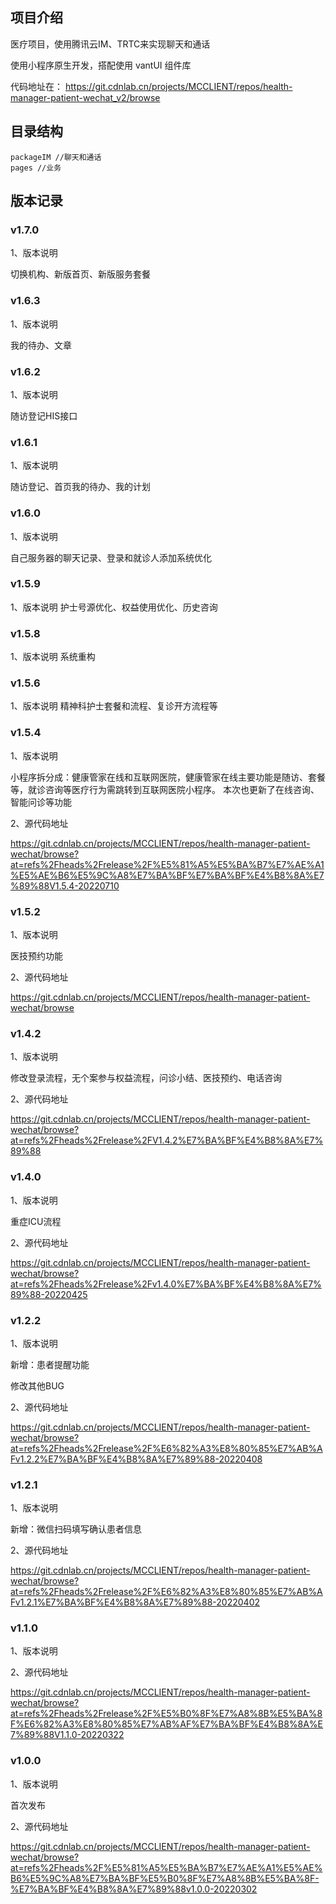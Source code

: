 ## 项目介绍

医疗项目，使用腾讯云IM、TRTC来实现聊天和通话

使用小程序原生开发，搭配使用 vantUI 组件库

 代码地址在：
https://git.cdnlab.cn/projects/MCCLIENT/repos/health-manager-patient-wechat_v2/browse  

## 目录结构

```
packageIM //聊天和通话
pages //业务
```

## 版本记录
### **v1.7.0**
1、版本说明

切换机构、新版首页、新版服务套餐
### **v1.6.3**
1、版本说明

我的待办、文章
### **v1.6.2**
1、版本说明

随访登记HIS接口
### **v1.6.1**
1、版本说明

随访登记、首页我的待办、我的计划
### **v1.6.0**
1、版本说明

自己服务器的聊天记录、登录和就诊人添加系统优化
### **v1.5.9**
1、版本说明
护士号源优化、权益使用优化、历史咨询

### **v1.5.8**
1、版本说明
系统重构

### **v1.5.6**
1、版本说明
精神科护士套餐和流程、复诊开方流程等


### **v1.5.4**
1、版本说明

小程序拆分成：健康管家在线和互联网医院，健康管家在线主要功能是随访、套餐等，就诊咨询等医疗行为需跳转到互联网医院小程序。
本次也更新了在线咨询、智能问诊等功能

2、源代码地址

https://git.cdnlab.cn/projects/MCCLIENT/repos/health-manager-patient-wechat/browse?at=refs%2Fheads%2Frelease%2F%E5%81%A5%E5%BA%B7%E7%AE%A1%E5%AE%B6%E5%9C%A8%E7%BA%BF%E7%BA%BF%E4%B8%8A%E7%89%88V1.5.4-20220710

### **v1.5.2**
1、版本说明

医技预约功能

2、源代码地址

https://git.cdnlab.cn/projects/MCCLIENT/repos/health-manager-patient-wechat/browse

### **v1.4.2**
1、版本说明

修改登录流程，无个案参与权益流程，问诊小结、医技预约、电话咨询

2、源代码地址

https://git.cdnlab.cn/projects/MCCLIENT/repos/health-manager-patient-wechat/browse?at=refs%2Fheads%2Frelease%2FV1.4.2%E7%BA%BF%E4%B8%8A%E7%89%88

### **v1.4.0**
1、版本说明

重症ICU流程

2、源代码地址

https://git.cdnlab.cn/projects/MCCLIENT/repos/health-manager-patient-wechat/browse?at=refs%2Fheads%2Frelease%2Fv1.4.0%E7%BA%BF%E4%B8%8A%E7%89%88-20220425

### **v1.2.2**
1、版本说明

新增：患者提醒功能 

修改其他BUG

2、源代码地址

https://git.cdnlab.cn/projects/MCCLIENT/repos/health-manager-patient-wechat/browse?at=refs%2Fheads%2Frelease%2F%E6%82%A3%E8%80%85%E7%AB%AFv1.2.2%E7%BA%BF%E4%B8%8A%E7%89%88-20220408

### **v1.2.1**
1、版本说明

新增：微信扫码填写确认患者信息

2、源代码地址

https://git.cdnlab.cn/projects/MCCLIENT/repos/health-manager-patient-wechat/browse?at=refs%2Fheads%2Frelease%2F%E6%82%A3%E8%80%85%E7%AB%AFv1.2.1%E7%BA%BF%E4%B8%8A%E7%89%88-20220402

### **v1.1.0**
1、版本说明


2、源代码地址

https://git.cdnlab.cn/projects/MCCLIENT/repos/health-manager-patient-wechat/browse?at=refs%2Fheads%2Frelease%2F%E5%B0%8F%E7%A8%8B%E5%BA%8F%E6%82%A3%E8%80%85%E7%AB%AF%E7%BA%BF%E4%B8%8A%E7%89%88V1.1.0-20220322

### **v1.0.0**
1、版本说明

首次发布

2、源代码地址

https://git.cdnlab.cn/projects/MCCLIENT/repos/health-manager-patient-wechat/browse?at=refs%2Fheads%2F%E5%81%A5%E5%BA%B7%E7%AE%A1%E5%AE%B6%E5%9C%A8%E7%BA%BF%E5%B0%8F%E7%A8%8B%E5%BA%8F-%E7%BA%BF%E4%B8%8A%E7%89%88v1.0.0-20220302






